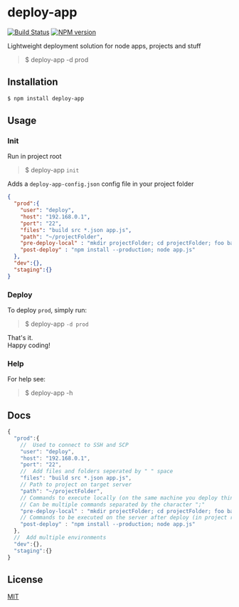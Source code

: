 # deploy-app
[![Build Status](https://travis-ci.org/benrei/deploy-app.svg?branch=master)](https://travis-ci.org/benrei/deploy-app)
[![NPM version](https://img.shields.io/npm/v/deploy-app.svg)](https://www.npmjs.com/package/deploy-app)


Lightweight deployment solution for node apps, projects and stuff


>$ deploy-app -d prod



## Installation

```sh
$ npm install deploy-app
```

## Usage

### Init
Run in project root

>$ deploy-app `init`


Adds a `deploy-app-config.json` config file in your project folder


```json
{
  "prod":{
    "user": "deploy",
    "host": "192.168.0.1",
    "port": "22",
    "files": "build src *.json app.js",
    "path": "~/projectFolder",
    "pre-deploy-local" : "mkdir projectFolder; cd projectFolder; foo bar",
    "post-deploy" : "npm install --production; node app.js"
  },
  "dev":{},
  "staging":{}
}
```


### Deploy
To deploy `prod`, simply run:


>$ deploy-app `-d prod`


That's it.<br>
Happy coding!

### Help
For help see:
>$ deploy-app -h

##  Docs
```js
{
  "prod":{
    //  Used to connect to SSH and SCP
    "user": "deploy",
    "host": "192.168.0.1",
    "port": "22",
    //  Add files and folders seperated by " " space
    "files": "build src *.json app.js",
    // Path to project on target server
    "path": "~/projectFolder",
    // Commands to execute locally (on the same machine you deploy things)
    // Can be multiple commands separated by the character ";"
    "pre-deploy-local" : "mkdir projectFolder; cd projectFolder; foo bar",
    // Commands to be executed on the server after deploy (in project root)
    "post-deploy" : "npm install --production; node app.js"
  },
  //  Add multiple environments
  "dev":{},
  "staging":{}
}
```

## License

  [MIT](LICENSE)
